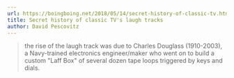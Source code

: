 ```yaml
---
url: https://boingboing.net/2018/05/14/secret-history-of-classic-tv.html
title: Secret history of classic TV's laugh tracks
author: David Pescovitz
---
```


> the rise of the laugh track was due to Charles Douglass (1910-2003), a Navy-trained electronics engineer/maker who went on to build a custom "Laff Box" of several dozen tape loops triggered by keys and dials.
